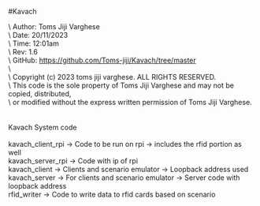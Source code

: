  #Kavach
<br>

\   Author: Toms Jiji Varghese                                                                 <br>
\   Date: 20/11/2023                                                                           <br>
\   Time: 12:01am                                                                              <br>
\   Rev: 1.6                                                                                   <br>
\   GitHub: https://github.com/Toms-jiji/Kavach/tree/master                                    <br>
\                                                                                              <br>
\   Copyright (c) 2023 toms jiji varghese. ALL RIGHTS RESERVED.                                <br>
\   This code is the sole property of Toms Jiji Varghese and may not be copied, distributed,   <br>
\   or modified without the express written permission of Toms Jiji Varghese.                  <br>
<br>
<br>
Kavach System code<br>
<br>
kavach_client_rpi -> Code to be run on rpi -> includes the rfid portion as well<br>
kavach_server_rpi -> Code with ip of rpi<br>
kavach_client     -> Clients and scenario emulator -> Loopback address used<br>
kavach_server     -> For clients and scenario emulator -> Server code with loopback address <br>
rfid_writer       -> Code to write data to rfid cards based on scenario<br>